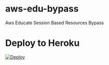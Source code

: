 # aws-edu-bypass
Aws Educate Session Based Resources Bypass



# Deploy to Heroku 

<a href="https://heroku.com/deploy?template=https://github.com/Ze-Falcon/aws-edu-bypass">
  <img src="https://www.herokucdn.com/deploy/button.svg" alt="Deploy">
</a>
